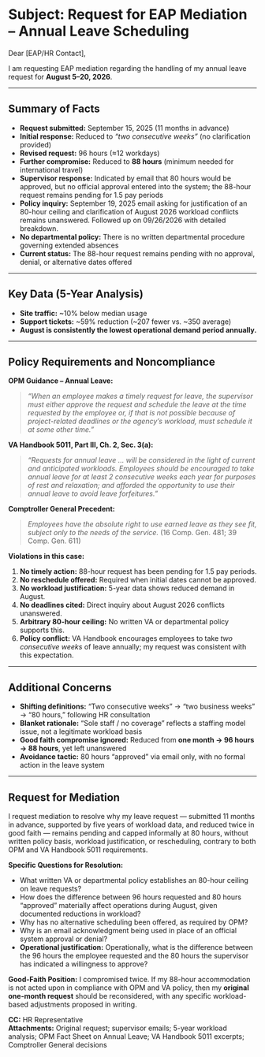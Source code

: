 # Subject: Request for EAP Mediation – Annual Leave Scheduling

Dear [EAP/HR Contact],

I am requesting EAP mediation regarding the handling of my annual leave request for **August 5–20, 2026**.

---

## Summary of Facts
- **Request submitted:** September 15, 2025 (11 months in advance)  
- **Initial response:** Reduced to *“two consecutive weeks”* (no clarification provided)  
- **Revised request:** 96 hours (≈12 workdays)  
- **Further compromise:** Reduced to **88 hours** (minimum needed for international travel)  
- **Supervisor response:** Indicated by email that 80 hours would be approved, but no official approval entered into the system; the 88-hour request remains pending for 1.5 pay periods  
- **Policy inquiry:** September 19, 2025 email asking for justification of an 80-hour ceiling and clarification of August 2026 workload conflicts remains unanswered. Followed up on 09/26/2026 with detailed breakdown.  
- **No departmental policy:** There is no written departmental procedure governing extended absences  
- **Current status:** The 88-hour request remains pending with no approval, denial, or alternative dates offered  

---

## Key Data (5-Year Analysis)
- **Site traffic:** ~10% below median usage  
- **Support tickets:** ~59% reduction (~207 fewer vs. ~350 average)  
- **August is consistently the lowest operational demand period annually.**  

---

## Policy Requirements and Noncompliance

**OPM Guidance – Annual Leave:**  
> *“When an employee makes a timely request for leave, the supervisor must either approve the request and schedule the leave at the time requested by the employee or, if that is not possible because of project-related deadlines or the agency’s workload, must schedule it at some other time.”*  

**VA Handbook 5011, Part III, Ch. 2, Sec. 3(a):**  
> *“Requests for annual leave … will be considered in the light of current and anticipated workloads. Employees should be encouraged to take annual leave for at least 2 consecutive weeks each year for purposes of rest and relaxation; and afforded the opportunity to use their annual leave to avoid leave forfeitures.”*  

**Comptroller General Precedent:**  
> *Employees have the absolute right to use earned leave as they see fit, subject only to the needs of the service.* (16 Comp. Gen. 481; 39 Comp. Gen. 611)  

**Violations in this case:**  
1. **No timely action:** 88-hour request has been pending for 1.5 pay periods.  
2. **No reschedule offered:** Required when initial dates cannot be approved.  
3. **No workload justification:** 5-year data shows reduced demand in August.  
4. **No deadlines cited:** Direct inquiry about August 2026 conflicts unanswered.  
5. **Arbitrary 80-hour ceiling:** No written VA or departmental policy supports this.  
6. **Policy conflict:** VA Handbook encourages employees to take *two consecutive weeks* of leave annually; my request was consistent with this expectation.  

---

## Additional Concerns
- **Shifting definitions:** “Two consecutive weeks” → “two business weeks” → “80 hours,” following HR consultation  
- **Blanket rationale:** “Sole staff / no coverage” reflects a staffing model issue, not a legitimate workload basis  
- **Good faith compromise ignored:** Reduced from **one month → 96 hours → 88 hours**, yet left unanswered  
- **Avoidance tactic:** 80 hours “approved” via email only, with no formal action in the leave system  

---

## Request for Mediation
I request mediation to resolve why my leave request — submitted 11 months in advance, supported by five years of workload data, and reduced twice in good faith — remains pending and capped informally at 80 hours, without written policy basis, workload justification, or rescheduling, contrary to both OPM and VA Handbook 5011 requirements.  

**Specific Questions for Resolution:**  
- What written VA or departmental policy establishes an 80-hour ceiling on leave requests?  
- How does the difference between 96 hours requested and 80 hours “approved” materially affect operations during August, given documented reductions in workload?  
- Why has no alternative scheduling been offered, as required by OPM?  
- Why is an email acknowledgment being used in place of an official system approval or denial?  
- **Operational justification:** Operationally, what is the difference between the 96 hours the employee requested and the 80 hours the supervisor has indicated a willingness to approve?  

**Good-Faith Position:** I compromised twice. If my 88-hour accommodation is not acted upon in compliance with OPM and VA policy, then my **original one-month request** should be reconsidered, with any specific workload-based adjustments proposed in writing.  


**CC:** HR Representative  
**Attachments:** Original request; supervisor emails; 5-year workload analysis; OPM Fact Sheet on Annual Leave; VA Handbook 5011 excerpts; Comptroller General decisions  
